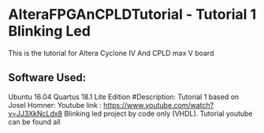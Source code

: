 # AlteraFPGAnCPLDTutorial - Tutorial 1 Blinking Led
This is the tutorial for Altera Cyclone IV And CPLD max V board
## Software Used:
Ubuntu 16.04
Quartus 18.1 Lite Edition
#Description:
Tutorial 1 based on Josel Homner:
Youtube link : 
https://www.youtube.com/watch?v=JJ3XkNcLdx8
Blinking led project by code only (VHDL).
Tutorial youtube can be found all

